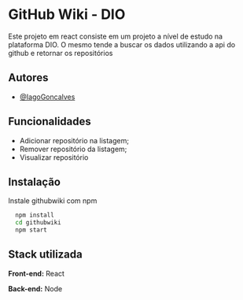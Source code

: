 # GitHub Wiki - DIO

Este projeto em react consiste em um projeto a nível de estudo na plataforma DIO. O mesmo tende a buscar os dados utilizando a api do github e retornar os repositórios
## Autores

- [@IagoGoncalves](https://www.github.com/IagoGoncalves)


## Funcionalidades

- Adicionar repositório na listagem;
- Remover repositório da listagem;
- Visualizar repositório


## Instalação

Instale githubwiki com npm

```bash
  npm install
  cd githubwiki
  npm start
```
    
## Stack utilizada

**Front-end:** React

**Back-end:** Node
